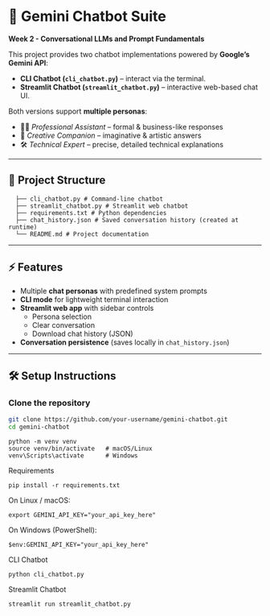 # 🤖 Gemini Chatbot Suite
**Week 2 - Conversational LLMs and Prompt Fundamentals**

This project provides two chatbot implementations powered by **Google’s Gemini API**:

- **CLI Chatbot (`cli_chatbot.py`)** – interact via the terminal.  
- **Streamlit Chatbot (`streamlit_chatbot.py`)** – interactive web-based chat UI.  

Both versions support **multiple personas**:  
- 🧑‍💼 *Professional Assistant* – formal & business-like responses  
- 🎨 *Creative Companion* – imaginative & artistic answers  
- 🛠️ *Technical Expert* – precise, detailed technical explanations  

---

## 📂 Project Structure
```
  ├── cli_chatbot.py # Command-line chatbot
  ├── streamlit_chatbot.py # Streamlit web chatbot
  ├── requirements.txt # Python dependencies
  ├── chat_history.json # Saved conversation history (created at runtime)
  └── README.md # Project documentation
```

---

## ⚡ Features

- Multiple **chat personas** with predefined system prompts  
- **CLI mode** for lightweight terminal interaction  
- **Streamlit web app** with sidebar controls  
  - Persona selection  
  - Clear conversation  
  - Download chat history (JSON)  
- **Conversation persistence** (saves locally in `chat_history.json`)  

---

## 🛠️ Setup Instructions

### Clone the repository
```bash
git clone https://github.com/your-username/gemini-chatbot.git
cd gemini-chatbot
```
```
python -m venv venv
source venv/bin/activate   # macOS/Linux
venv\Scripts\activate      # Windows
```
Requirements
```
pip install -r requirements.txt
```
On Linux / macOS:
```
export GEMINI_API_KEY="your_api_key_here"
```
On Windows (PowerShell):
```
$env:GEMINI_API_KEY="your_api_key_here"
```
CLI Chatbot
```
python cli_chatbot.py
```
Streamlit Chatbot
```
streamlit run streamlit_chatbot.py
```



